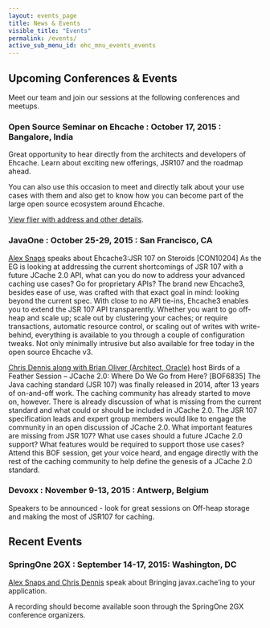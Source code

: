 ```yaml
---
layout: events_page
title: News & Events
visible_title: "Events"
permalink: /events/
active_sub_menu_id: ehc_mnu_events_events
---
```

## Upcoming Conferences & Events

Meet our team and join our sessions at the following conferences and meetups.

### Open Source Seminar on Ehcache : October 17, 2015 : Bangalore, India

Great opportunity to hear directly from the architects and developers of Ehcache.  Learn about exciting new offerings,
JSR107 and the roadmap ahead.

You can also use this occasion to meet and directly talk about your use cases with them and also get to know how you
can become part of the large open source ecosystem around Ehcache.

[View flier with address and other details](ehcache_a3_poster.jpg).


### JavaOne : October 25-29, 2015 : San Francisco, CA
[Alex Snaps](https://events.rainfocus.com/oow15/catalog/oracle.jsp?event=javaone&search=snaps&search.event=javaoneEvent) speaks about Ehcache3:JSR 107 on Steroids [CON10204]
As the EG is looking at addressing the current shortcomings of JSR 107 with a future JCache 2.0 API, what can you do now to address your advanced caching use cases? Go for proprietary APIs? The brand new Ehcache3, besides ease of use, was crafted with that exact goal in mind: looking beyond the current spec. With close to no API tie-ins, Ehcache3 enables you to extend the JSR 107 API transparently. Whether you want to go off-heap and scale up; scale out by clustering your caches; or require transactions, automatic resource control, or scaling out of writes with write-behind, everything is available to you through a couple of configuration tweaks. Not only minimally intrusive but also available for free today in the open source Ehcache v3.

[Chris Dennis along with Brian Oliver (Architect, Oracle)](https://events.rainfocus.com/oow15/catalog/oracle.jsp?event=javaone&search=dennis&search.event=javaoneEvent) host Birds of a Feather Session – JCache 2.0: Where Do We Go from Here? [BOF6835]
The Java caching standard (JSR 107) was finally released in 2014, after 13 years of on-and-off work. The caching community has already started to move on, however. There is already discussion of what is missing from the current standard and what could or should be included in JCache 2.0. The JSR 107 specification leads and expert group members would like to engage the community in an open discussion of JCache 2.0. What important features are missing from JSR 107? What use cases should a future JCache 2.0 support? What features would be required to support those use cases? Attend this BOF session, get your voice heard, and engage directly with the rest of the caching community to help define the genesis of a JCache 2.0 standard.

### Devoxx : November 9-13, 2015 : Antwerp, Belgium

Speakers to be announced - look for great sessions on Off-heap storage and making the most of JSR107 for caching.


## Recent Events

### SpringOne 2GX : September 14-17, 2015: Washington, DC
[Alex Snaps and Chris Dennis](https://2015.event.springone2gx.com/schedule/sessions/bringing_javax_cache_ing_to_your_application.html) speak about Bringing javax.cache’ing to your application.

A recording should become available soon through the SpringOne 2GX conference organizers.
